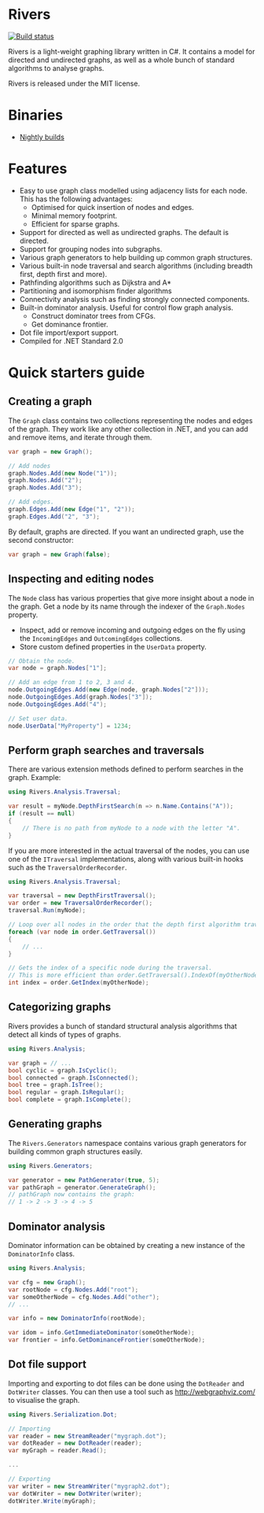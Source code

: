 Rivers
======
[![Build status](https://ci.appveyor.com/api/projects/status/yak3xv2e06jgcg92/branch/master?svg=true)](https://ci.appveyor.com/project/Washi1337/rivers)

Rivers is a light-weight graphing library written in C#. It contains a model for directed and undirected graphs, as well as a whole bunch of standard algorithms to analyse graphs.

Rivers is released under the MIT license.

Binaries
========
- [Nightly builds](https://ci.appveyor.com/project/Washi1337/rivers/build/artifacts)

Features
========
- Easy to use graph class modelled using adjacency lists for each node. This has the following advantages:
    - Optimised for quick insertion of nodes and edges.
    - Minimal memory footprint.
    - Efficient for sparse graphs.
- Support for directed as well as undirected graphs. The default is directed.
- Support for grouping nodes into subgraphs.
- Various graph generators to help building up common graph structures.
- Various built-in node traversal and search algorithms (including breadth first, depth first and more).
- Pathfinding algorithms such as Dijkstra and A*
- Partitioning and isomorphism finder algorithms
- Connectivity analysis such as finding strongly connected components.
- Built-in dominator analysis. Useful for control flow graph analysis.
    - Construct dominator trees from CFGs.
    - Get dominance frontier.
- Dot file import/export support. 
- Compiled for .NET Standard 2.0

Quick starters guide
=====================

Creating a graph
----------------

The `Graph` class contains two collections representing the nodes and edges of the graph. They work like any other collection in .NET, and you can add and remove items, and iterate through them.

```csharp
var graph = new Graph();

// Add nodes
graph.Nodes.Add(new Node("1"));
graph.Nodes.Add("2");
graph.Nodes.Add("3");

// Add edges.
graph.Edges.Add(new Edge("1", "2"));
graph.Edges.Add("2", "3");
```

By default, graphs are directed. If you want an undirected graph, use the second constructor:
```csharp
var graph = new Graph(false);
```

Inspecting and editing nodes
----------------------------
The `Node` class has various properties that give more insight about a node in the graph. Get a node by its name through the indexer of the `Graph.Nodes` property.
- Inspect, add or remove incoming and outgoing edges on the fly using the `IncomingEdges` and `OutcomingEdges` collections.
- Store custom defined properties in the `UserData` property.

```csharp
// Obtain the node.
var node = graph.Nodes["1"];

// Add an edge from 1 to 2, 3 and 4.
node.OutgoingEdges.Add(new Edge(node, graph.Nodes["2"]));
node.OutgoingEdges.Add(graph.Nodes["3"]);
node.OutgoingEdges.Add("4");

// Set user data.
node.UserData["MyProperty"] = 1234;
```

Perform graph searches and traversals
-------------------------------------
There are various extension methods defined to perform searches in the graph. Example:

```csharp
using Rivers.Analysis.Traversal;

var result = myNode.DepthFirstSearch(n => n.Name.Contains("A"));
if (result == null) 
{
    // There is no path from myNode to a node with the letter "A".
}
```

If you are more interested in the actual traversal of the nodes, you can use one of the `ITraversal` implementations, along with various built-in hooks such as the `TraversalOrderRecorder`.

```csharp
using Rivers.Analysis.Traversal;

var traversal = new DepthFirstTraversal();
var order = new TraversalOrderRecorder();
traversal.Run(myNode);

// Loop over all nodes in the order that the depth first algorithm traverses the graph.
foreach (var node in order.GetTraversal()) 
{
    // ...
}

// Gets the index of a specific node during the traversal. 
// This is more efficient than order.GetTraversal().IndexOf(myOtherNode).
int index = order.GetIndex(myOtherNode);
```

Categorizing graphs
-------------------
Rivers provides a bunch of standard structural analysis algorithms that detect all kinds of types of graphs.

```csharp
using Rivers.Analysis;

var graph = // ...
bool cyclic = graph.IsCyclic();
bool connected = graph.IsConnected();
bool tree = graph.IsTree();
bool regular = graph.IsRegular();
bool complete = graph.IsComplete();
```

Generating graphs
-----------------
The `Rivers.Generators` namespace contains various graph generators for building common graph structures easily.

```csharp
using Rivers.Generators;

var generator = new PathGenerator(true, 5);
var pathGraph = generator.GenerateGraph();
// pathGraph now contains the graph:
// 1 -> 2 -> 3 -> 4 -> 5
```

Dominator analysis
------------------
Dominator information can be obtained by creating a new instance of the `DominatorInfo` class.

```csharp
using Rivers.Analysis;

var cfg = new Graph();
var rootNode = cfg.Nodes.Add("root");
var someOtherNode = cfg.Nodes.Add("other");
// ...

var info = new DominatorInfo(rootNode);

var idom = info.GetImmediateDominator(someOtherNode);
var frontier = info.GetDominanceFrontier(someOtherNode);
```

Dot file support
----------------
Importing and exporting to dot files can be done using the `DotReader` and `DotWriter` classes. You can then use a tool such as http://webgraphviz.com/ to visualise the graph.

```csharp
using Rivers.Serialization.Dot;

// Importing
var reader = new StreamReader("mygraph.dot");
var dotReader = new DotReader(reader);
var myGraph = reader.Read();

...

// Exporting
var writer = new StreamWriter("mygraph2.dot");
var dotWriter = new DotWriter(writer);
dotWriter.Write(myGraph);
```


